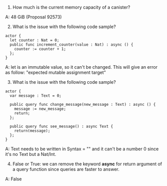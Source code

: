 1. How much is the current memory capacity of a canister? 

A: 48 GiB (Proposal 92573)

2. What is the issue with the following code sample?
```
actor {
  let counter : Nat = 0;
  public func increment_counter(value : Nat) : async () {
    counter := counter + 1;
  };
}
```

A: let is an immutable value, so it can't be changed. This will give an error as follow: "expected mutable assignment target"


3. What is the issue with the following code sample?
```
actor {
  var message : Text = 0;

  public query func change_message(new_message : Text) : async () {
    message := new_message;
    return;
  };
  
  public query func see_message() : async Text {
    return(message);
  };
}
```

A: Text needs to be written in Syntax = "" and it can't be a number 0 since it's no Text but a Nat/Int.

4.  False or True: we can remove the keyword **async** for return argument of a query function since queries are faster to answer.

A: False
